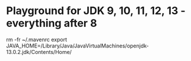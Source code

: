 # Playground for JDK 9, 10, 11, 12, 13 - everything after 8

rm -fr ~/.mavenrc
export JAVA_HOME=/Library/Java/JavaVirtualMachines/openjdk-13.0.2.jdk/Contents/Home/